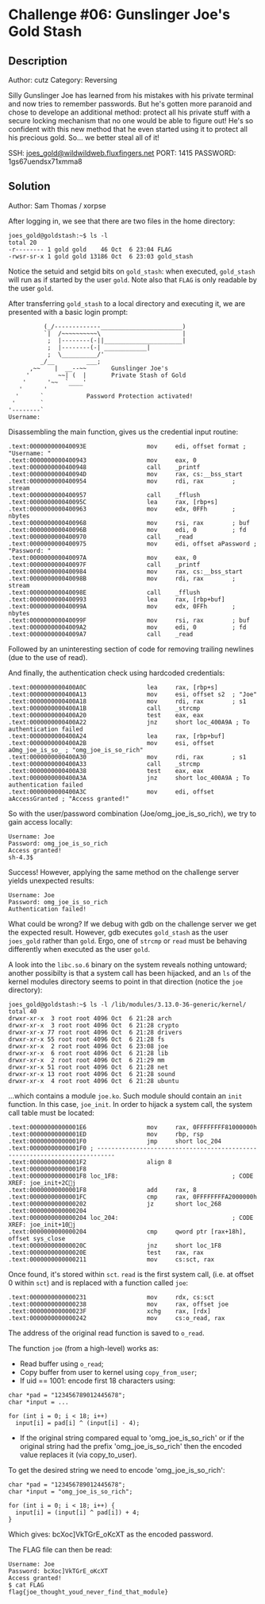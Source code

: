 
# Challenge #06: Gunslinger Joe's Gold Stash

## Description

Author: cutz
Category: Reversing

Silly Gunslinger Joe has learned from his mistakes with his private terminal
and now tries to remember passwords. But he's gotten more paranoid and chose
to develope an additional method: protect all his private stuff with a secure
locking mechanism that no one would be able to figure out! He's so confident
with this new method that he even started using it to protect all his precious
gold. So... we better steal all of it!

SSH: joes_gold@wildwildweb.fluxfingers.net
PORT: 1415
PASSWORD: 1gs67uendsx71xmma8

## Solution

Author: Sam Thomas / xorpse

After logging in, we see that there are two files in the home directory:

```{.bash}
joes_gold@goldstash:~$ ls -l
total 20
-r-------- 1 gold gold    46 Oct  6 23:04 FLAG
-rwsr-sr-x 1 gold gold 13186 Oct  6 23:03 gold_stash
```

Notice the setuid and setgid bits on `gold_stash`: when executed, `gold_stash`
will run as if started by the user `gold`. Note also that `FLAG` is only
readable by the user `gold`.

After transferring `gold_stash` to a local directory and executing it, we are
presented with a basic login prompt:

```
          (_/-------------_______________________)
          `|  /~~~~~~~~~~\                       |
           ;  |--------(-||______________________|
           ;  |--------(-| ____________|
           ;  \__________/'
         _/__         ___;
      ,~~    |  __--~~       Gunslinger Joe's
     '        ~~| (  |       Private Stash of Gold
    '      '~~  `____'
   '      '
  '      `            Password Protection activated!
 '       `
'--------`
Username:
```

Disassembling the main function, gives us the credential input routine:

```
.text:000000000040093E                 mov     edi, offset format ; "Username: "
.text:0000000000400943                 mov     eax, 0
.text:0000000000400948                 call    _printf
.text:000000000040094D                 mov     rax, cs:__bss_start
.text:0000000000400954                 mov     rdi, rax        ; stream
.text:0000000000400957                 call    _fflush
.text:000000000040095C                 lea     rax, [rbp+s]
.text:0000000000400963                 mov     edx, 0FFh       ; nbytes
.text:0000000000400968                 mov     rsi, rax        ; buf
.text:000000000040096B                 mov     edi, 0          ; fd
.text:0000000000400970                 call    _read
.text:0000000000400975                 mov     edi, offset aPassword ; "Password: "
.text:000000000040097A                 mov     eax, 0
.text:000000000040097F                 call    _printf
.text:0000000000400984                 mov     rax, cs:__bss_start
.text:000000000040098B                 mov     rdi, rax        ; stream
.text:000000000040098E                 call    _fflush
.text:0000000000400993                 lea     rax, [rbp+buf]
.text:000000000040099A                 mov     edx, 0FFh       ; nbytes
.text:000000000040099F                 mov     rsi, rax        ; buf
.text:00000000004009A2                 mov     edi, 0          ; fd
.text:00000000004009A7                 call    _read
```

Followed by an uninteresting section of code for removing trailing newlines
(due to the use of read).

And finally, the authentication check using hardcoded credentials:

```
.text:0000000000400A0C                 lea     rax, [rbp+s]
.text:0000000000400A13                 mov     esi, offset s2  ; "Joe"
.text:0000000000400A18                 mov     rdi, rax        ; s1
.text:0000000000400A1B                 call    _strcmp
.text:0000000000400A20                 test    eax, eax
.text:0000000000400A22                 jnz     short loc_400A9A ; To authentication failed
.text:0000000000400A24                 lea     rax, [rbp+buf]
.text:0000000000400A2B                 mov     esi, offset aOmg_joe_is_so_ ; "omg_joe_is_so_rich"
.text:0000000000400A30                 mov     rdi, rax        ; s1
.text:0000000000400A33                 call    _strcmp
.text:0000000000400A38                 test    eax, eax
.text:0000000000400A3A                 jnz     short loc_400A9A ; To authentication failed
.text:0000000000400A3C                 mov     edi, offset aAccessGranted ; "Access granted!"
```

So with the user/password combination (Joe/omg_joe_is_so_rich), we try to gain
access locally:

```
Username: Joe
Password: omg_joe_is_so_rich
Access granted!
sh-4.3$
```

Success! However, applying the same method on the challenge server yields
unexpected results:

```
Username: Joe
Password: omg_joe_is_so_rich
Authentication failed!
```

What could be wrong? If we debug with gdb on the challenge server we get the
expected result. However, gdb executes `gold_stash` as the user `joes_gold`
rather than `gold`. Ergo, one of `strcmp` or `read` must be behaving
differently when executed as the user `gold`.

A look into the `libc.so.6` binary on the system reveals nothing untoward;
another possibilty is that a system call has been hijacked, and an `ls` of the
kernel modules directory seems to point in that direction (notice the `joe`
directory):

```{.bash}
joes_gold@goldstash:~$ ls -l /lib/modules/3.13.0-36-generic/kernel/
total 40
drwxr-xr-x  3 root root 4096 Oct  6 21:28 arch
drwxr-xr-x  3 root root 4096 Oct  6 21:28 crypto
drwxr-xr-x 77 root root 4096 Oct  6 21:28 drivers
drwxr-xr-x 55 root root 4096 Oct  6 21:28 fs
drwxr-xr-x  2 root root 4096 Oct  6 23:08 joe
drwxr-xr-x  6 root root 4096 Oct  6 21:28 lib
drwxr-xr-x  2 root root 4096 Oct  6 21:29 mm
drwxr-xr-x 51 root root 4096 Oct  6 21:28 net
drwxr-xr-x 13 root root 4096 Oct  6 21:28 sound
drwxr-xr-x  4 root root 4096 Oct  6 21:28 ubuntu
```

...which contains a module `joe.ko`. Such module should contain an `init`
function. In this case, `joe_init`. In order to hijack a system call, the
system call table must be located:

```
.text:00000000000001E6                 mov     rax, 0FFFFFFFF81000000h
.text:00000000000001ED                 mov     rbp, rsp
.text:00000000000001F0                 jmp     short loc_204
.text:00000000000001F0 ; ---------------------------------------------------------------------------
.text:00000000000001F2                 align 8
.text:00000000000001F8
.text:00000000000001F8 loc_1F8:                                ; CODE XREF: joe_init+2Cj
.text:00000000000001F8                 add     rax, 8
.text:00000000000001FC                 cmp     rax, 0FFFFFFFFA2000000h
.text:0000000000000202                 jz      short loc_268
.text:0000000000000204
.text:0000000000000204 loc_204:                                ; CODE XREF: joe_init+10j
.text:0000000000000204                 cmp     qword ptr [rax+18h], offset sys_close
.text:000000000000020C                 jnz     short loc_1F8
.text:000000000000020E                 test    rax, rax
.text:0000000000000211                 mov     cs:sct, rax
```

Once found, it's stored within `sct`. `read` is the first system call, (i.e. at
offset 0 within `sct`) and is replaced with a function called `joe`:

```
.text:0000000000000231                 mov     rdx, cs:sct
.text:0000000000000238                 mov     rax, offset joe
.text:000000000000023F                 xchg    rax, [rdx]
.text:0000000000000242                 mov     cs:o_read, rax
```

The address of the original read function is saved to `o_read`.

The function `joe` (from a high-level) works as:

- Read buffer using `o_read`;
- Copy buffer from user to kernel using `copy_from_user`;
- If uid == 1001: encode first 18 characters using:

```{.c}
char *pad = "123456789012445678";
char *input = ...

for (int i = 0; i < 18; i++)
  input[i] = pad[i] ^ (input[i] - 4);
```

- If the original string compared equal to 'omg_joe_is_so_rich' or if
  the original string had the prefix 'omg_joe_is_so_rich' then the encoded
  value replaces it (via copy_to_user).

To get the desired string we need to encode 'omg_joe_is_so_rich':

```{.c}
char *pad = "123456789012445678";
char *input = "omg_joe_is_so_rich";

for (int i = 0; i < 18; i++) {
  input[i] = (input[i] ^ pad[i]) + 4;
}
```

Which gives: bcXoc]VkTGrE_oKcXT as the encoded password.

The FLAG file can then be read:
```
Username: Joe
Password: bcXoc]VkTGrE_oKcXT
Access granted!
$ cat FLAG
flag{joe_thought_youd_never_find_that_module}
```

